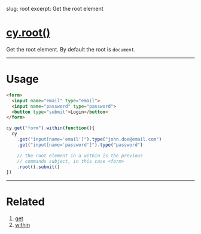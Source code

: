 slug: root
excerpt: Get the root element

# [cy.root()](#root-usage)

Get the root element. By default the root is `document`.

***

# Usage

```html
<form>
  <input name="email" type="email">
  <input name="password" type="password">
  <button type="submit">Login</button>
</form>
```

```javascript
cy.get("form").within(function(){
  cy
    .get("input[name='email']").type("john.doe@email.com")
    .get("input[name='password']").type("password")

    // the root element in a within is the previous
    // commands subject, in this case <form>
    .root().submit()
})
```

***

# Related

1. [get](http://on.cypress.io/api/get)
1. [within](http://on.cypress.io/api/within)